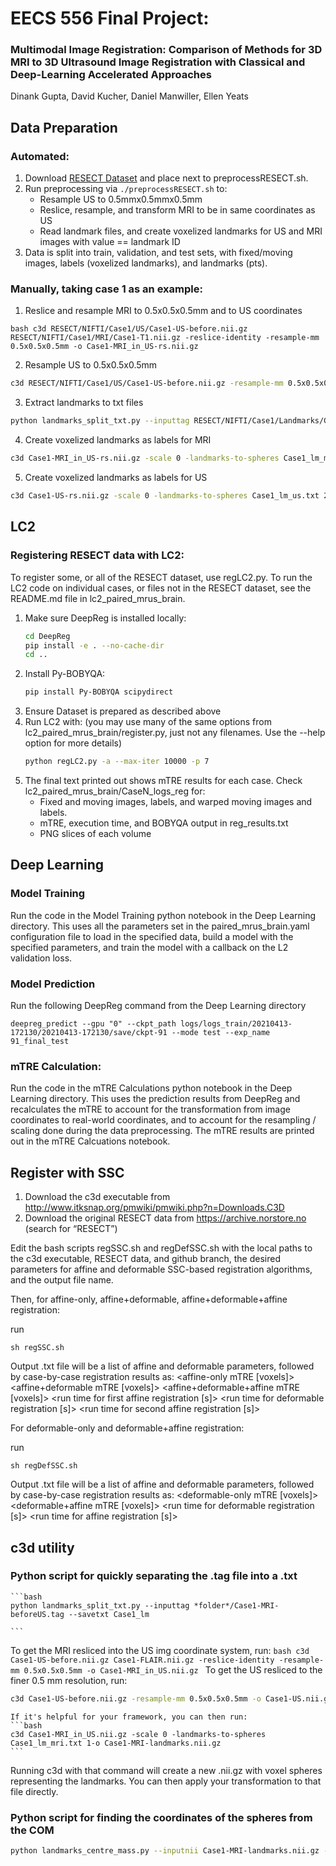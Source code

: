 # EECS 556 Final Project:
### Multimodal Image Registration: Comparison of Methods for 3D MRI to 3D Ultrasound Image Registration with Classical and Deep-Learning Accelerated Approaches

Dinank Gupta, David Kucher, Daniel Manwiller, Ellen Yeats

## Data Preparation
### Automated:
1) Download [RESECT Dataset](https://archive.norstore.no/pages/public/datasetDetail.jsf?id=10.11582/2017.00004) and place next to preprocessRESECT.sh.
2) Run preprocessing via ```./preprocessRESECT.sh``` to:
    - Resample US to 0.5mmx0.5mmx0.5mm
    - Reslice, resample, and transform MRI to be in same coordinates as US
    - Read landmark files, and create voxelized landmarks for US and MRI images with value == landmark ID
3) Data is split into train, validation, and test sets, with fixed/moving images, labels (voxelized landmarks), and landmarks (pts).

### Manually, taking case 1 as an example:
1) Reslice and resample MRI to 0.5x0.5x0.5mm and to US coordinates
```
bash c3d RESECT/NIFTI/Case1/US/Case1-US-before.nii.gz RESECT/NIFTI/Case1/MRI/Case1-T1.nii.gz -reslice-identity -resample-mm 0.5x0.5x0.5mm -o Case1-MRI_in_US-rs.nii.gz
```

2) Resample US to 0.5x0.5x0.5mm
```bash
c3d RESECT/NIFTI/Case1/US/Case1-US-before.nii.gz -resample-mm 0.5x0.5x0.5mm -o Case1-US-rs.nii.gz
```

3) Extract landmarks to txt files
```bash
python landmarks_split_txt.py --inputtag RESECT/NIFTI/Case1/Landmarks/Case1-MRI-beforeUS.tag --savetxt Case1_lm
```

4) Create voxelized landmarks as labels for MRI
```bash 
c3d Case1-MRI_in_US-rs.nii.gz -scale 0 -landmarks-to-spheres Case1_lm_mri.txt 2 -o Case1-MRI-landmarks-rs.nii.gz
```

5) Create voxelized landmarks as labels for US
```bash
c3d Case1-US-rs.nii.gz -scale 0 -landmarks-to-spheres Case1_lm_us.txt 2 -o Case1-US-landmarks-rs.nii.gz
```

## LC2
### Registering RESECT data with LC2:
To register some, or all of the RESECT dataset, use regLC2.py. To run the LC2 code on individual cases, or files not in the RESECT dataset, see the README.md file in lc2_paired_mrus_brain.
1) Make sure DeepReg is installed locally:
    ```bash
    cd DeepReg
    pip install -e . --no-cache-dir
    cd ..
    ```
2) Install Py-BOBYQA:
    ```bash
    pip install Py-BOBYQA scipydirect
    ```
3) Ensure Dataset is prepared as described above
4) Run LC2 with: (you may use many of the same options from lc2_paired_mrus_brain/register.py, just not any filenames. Use the --help option for more details)
    ```bash
    python regLC2.py -a --max-iter 10000 -p 7
    ```
5) The final text printed out shows mTRE results for each case. Check lc2_paired_mrus_brain/CaseN_logs_reg for:
    - Fixed and moving images, labels, and warped moving images and labels.
    - mTRE, execution time, and BOBYQA output in reg_results.txt
    - PNG slices of each volume


## Deep Learning
### Model Training
Run the code in the Model Training python notebook in the Deep Learning directory. This uses all the parameters set in the paired_mrus_brain.yaml configuration file to load in the specified data, build a model with the specified parameters, and train the model with a callback on the L2 validation loss.

### Model Prediction
Run the following DeepReg command from the Deep Learning directory

```
deepreg_predict --gpu "0" --ckpt_path logs/logs_train/20210413-172130/20210413-172130/save/ckpt-91 --mode test --exp_name 91_final_test
```

### mTRE Calculation:
Run the code in the mTRE Calculations python notebook in the Deep Learning directory. This uses the prediction results from DeepReg and recalculates the mTRE to account for the transformation from image coordinates to real-world coordinates, and to account for the resampling / scaling done during the data preprocessing. The mTRE results are printed out in the mTRE Calcuations notebook.

## Register with SSC
1) Download the c3d executable from http://www.itksnap.org/pmwiki/pmwiki.php?n=Downloads.C3D
2) Download the original RESECT data from https://archive.norstore.no (search for “RESECT”)

Edit the bash scripts regSSC.sh and regDefSSC.sh with the local paths to the c3d executable, RESECT data, and github branch, the desired parameters for affine and deformable SSC-based registration algorithms, and the output file name.

Then, for affine-only, affine+deformable, affine+deformable+affine registration:

run 

```
sh regSSC.sh
```

Output .txt file will be a list of affine and deformable parameters, followed by case-by-case registration results as:
<Case Number>
<initial mTRE>
<affine-only mTRE [voxels]>
<affine+deformable mTRE [voxels]>
<affine+deformable+affine mTRE [voxels]>
<run time for first affine registration [s]>
<run time for deformable registration [s]>
<run time for second affine registration [s]>

For deformable-only and deformable+affine registration:

run 
```
sh regDefSSC.sh
```

Output .txt file will be a list of affine and deformable parameters, followed by case-by-case registration results as:
<Case Number>
<initial mTRE>
<deformable-only mTRE [voxels]>
<deformable+affine mTRE [voxels]>
<run time for deformable registration [s]>
<run time for affine registration [s]>

## c3d utility
### Python script for quickly separating the .tag file into a .txt

    ```bash
    python landmarks_split_txt.py --inputtag *folder*/Case1-MRI-beforeUS.tag --savetxt Case1_lm

    ```
To get the MRI resliced into the US img coordinate system, run:
    ```bash
c3d Case1-US-before.nii.gz Case1-FLAIR.nii.gz
    -reslice-identity -resample-mm 0.5x0.5x0.5mm -o Case1-MRI_in_US.nii.gz
    ```
To get the US resliced to the finer 0.5 mm resolution, run:
   ```bash
c3d Case1-US-before.nii.gz -resample-mm 0.5x0.5x0.5mm -o Case1-US.nii.gz
   ```
    If it's helpful for your framework, you can then run:
    ```bash
    c3d Case1-MRI_in_US.nii.gz -scale 0 -landmarks-to-spheres Case1_lm_mri.txt 1-o Case1-MRI-landmarks.nii.gz
    ```
Running c3d with that command will create a new .nii.gz with voxel spheres representing the landmarks. You can then apply your transformation to that file directly.
    
### Python script for finding the coordinates of the spheres from the COM

   ```bash
   python landmarks_centre_mass.py --inputnii Case1-MRI-landmarks.nii.gz --movingnii Case1-MRI-deformed_landmarks.nii.gz --savetxt Case1-results
   ```
